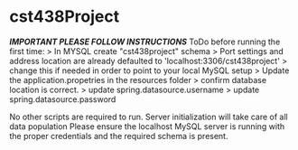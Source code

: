 # cst438Project

***IMPORTANT PLEASE FOLLOW INSTRUCTIONS***
ToDo before running the first time:
	> In MYSQL create "cst438project" schema
	> Port settings and address location are already defaulted to 
	'localhost:3306/cst438project'
		> change this if needed in order to point to your local MySQL setup
	> Update the application.propetries in the resources folder
		> confirm database location is correct.
		> update spring.datasource.username
		> update spring.datasource.password
		
No other scripts are required to run. Server initialization will take care of all data population
Please ensure the localhost MySQL server is running with the proper credentials and the required
schema is present.
